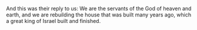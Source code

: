 And this was their reply to us: We are the servants of the God of heaven and earth, and we are rebuilding the house that was built many years ago, which a great king of Israel built and finished.
